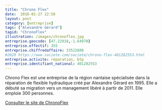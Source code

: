 ```yaml
---
title: "Chrono Flex"
date:  2016-01-27 22:58
layout: post
category: [entreprise]
tags: ["Alexandre Gérard"]
tagid: "ChronoFlex"
illustration: /images/chronoflex.jpg
entreprise.geocode: [47.22918,-1.64970]
entreprise.effectif: 355
entreprise.chiffredaffaire: 33522600
#2020 https://www.societe.com/societe/chrono-flex-401282553.html
entreprise.activite: réparation, btp
entreprise.identifiant_national: 401282553
---
```


Chrono Flex est une entreprise de la région nantaise spécialisée dans la réparation de flexible hydraulique créé par Alexandre Gérard en 1995. Elle a débuté sa migration vers un management libéré à partir de 2011. Elle emploie 300 personnes.

[Consulter le site de ChronoFlex](http://www.chronoflex.fr/)
